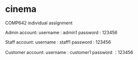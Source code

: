 # cinema
COMP642 individual assignment

Admin account:
username : admin1
password : 123456

Staff account:
username : staff1
password : 123456

Customer account:
username : customer1
password ：123456
